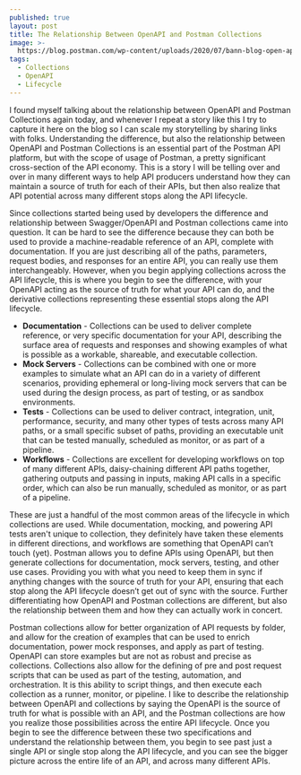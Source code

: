 ```yaml
---
published: true
layout: post
title: The Relationship Between OpenAPI and Postman Collections
image: >-
  https://blog.postman.com/wp-content/uploads/2020/07/bann-blog-open-api-postman.jpg
tags:
  - Collections
  - OpenAPI
  - Lifecycle
---
```

I found myself talking about the relationship between OpenAPI and Postman Collections again today, and whenever I repeat a story like this I try to capture it here on the blog so I can scale my storytelling by sharing links with folks. Understanding the difference, but also the relationship between OpenAPI and Postman Collections is an essential part of the Postman API platform, but with the scope of usage of Postman, a pretty significant cross-section of the API economy. This is a story I will be telling over and over in many different ways to help API producers understand how they can maintain a source of truth for each of their APIs, but then also realize that API potential across many different stops along the API lifecycle.

Since collections started being used by developers the difference and relationship between Swagger/OpenAPI and Postman collections came into question. It can be hard to see the difference because they can both be used to provide a machine-readable reference of an API, complete with documentation. If you are just describing all of the paths, parameters, request bodies, and responses for an entire API, you can really use them interchangeably. However, when you begin applying collections across the API lifecycle, this is where you begin to see the difference, with your OpenAPI acting as the source of truth for what your API can do, and the derivative collections representing these essential stops along the API lifecycle.

- **Documentation** - Collections can be used to deliver complete reference, or very specific documentation for your API, describing the surface area of requests and responses and showing examples of what is possible as a workable, shareable, and executable collection. 
- **Mock Servers** - Collections can be combined with one or more examples to simulate what an API can do in a variety of different scenarios, providing ephemeral or long-living mock servers that can be used during the design process, as part of testing, or as sandbox environments.
- **Tests** - Collections can be used to deliver contract, integration, unit, performance, security, and many other types of tests across many API paths, or a small specific subset of paths, providing an executable unit that can be tested manually, scheduled as monitor, or as part of a pipeline.
- **Workflows** - Collections are excellent for developing workflows on top of many different APIs, daisy-chaining different API paths together, gathering outputs and passing in inputs, making API calls in a specific order, which can also be run manually, scheduled as monitor, or as part of a pipeline.

These are just a handful of the most common areas of the lifecycle in which collections are used. While documentation, mocking, and powering API tests aren't unique to collection, they definitely have taken these elements in different directions, and workflows are something that OpenAPI can’t touch (yet). Postman allows you to define APIs using OpenAPI, but then generate collections for documentation, mock servers, testing, and other use cases. Providing you with what you need to keep them in sync if anything changes with the source of truth for your API, ensuring that each stop along the API lifecycle doesn’t get out of sync with the source. Further differentiating how OpenAPI and Postman collections are different, but also the relationship between them and how they can actually work in concert.
   
Postman collections allow for better organization of API requests by folder, and allow for the creation of examples that can be used to enrich documentation, power mock responses, and apply as part of testing. OpenAPI can store examples but are not as robust and precise as collections. Collections also allow for the defining of pre and post request scripts that can be used as part of the testing, automation, and orchestration. It is this ability to script things, and then execute each collection as a runner, monitor, or pipeline. I like to describe the relationship between OpenAPI and collections by saying the OpenAPI is the source of truth for what is possible with an API, and the Postman collections are how you realize those possibilities across the entire API lifecycle. Once you begin to see the difference between these two specifications and understand the relationship between them, you begin to see past just a single API or single stop along the API lifecycle, and you can see the bigger picture across the entire life of an API, and across many different APIs.
